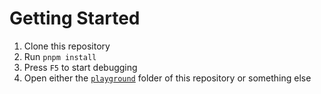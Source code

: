 # Getting Started

1. Clone this repository
2. Run `pnpm install`
3. Press `F5` to start debugging
4. Open either the [`playground`](https://github.com/JensDll/vscode-link-detection/tree/main/playground) folder of this repository or something else
